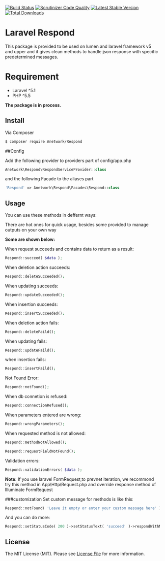[![Build Status](https://travis-ci.org/anetwork/respond.svg?branch=master)](https://travis-ci.org/anetwork/respond)
[![Scrutinizer Code Quality](https://scrutinizer-ci.com/g/anetwork/respond/badges/quality-score.png?b=master)](https://scrutinizer-ci.com/g/anetwork/respond/?branch=master)
[![Latest Stable Version](https://poser.pugx.org/anetwork/respond/v/stable)](https://packagist.org/packages/anetwork/respond)
[![Total Downloads](https://poser.pugx.org/anetwork/respond/downloads)](https://packagist.org/packages/anetwork/respond)

# Laravel Respond

This package is provided to be used on lumen and laravel framework v5 and upper and it gives clean methods to handle json response with specific predetermined messages.

# Requirement
* Laravel ^5.1
* PHP ^5.5

**The package is in process.**

## Install

Via Composer

``` bash
$ composer require Anetwork/Respond
```

##Config

Add the following provider to providers part of config/app.php
``` php
Anetwork\Respond\RespondServiceProvider::class
```

and the following Facade to the aliases part
``` php
'Respond' => Anetwork\Respond\Facades\Respond::class
```

## Usage

You can use these methods in deffernt ways:

There are hot ones for quick usage, besides some provided to manage outputs on your own way

**Some are shown below:**


When request succeeds and contains data to return as a result:
``` php
Respond::succeed( $data );
```

When deletion action succeeds:
``` php
Respond::deleteSucceeded();
```

When updating succeeds:
``` php
Respond::updateSucceeded();
```

When insertion succeeds:
``` php
Respond::insertSucceeded();
```

When deletion action fails:
``` php
Respond::deleteFaild();
```

When updating fails:
``` php
Respond::updateFaild();
```

when insertion fails:
``` php
Respond::insertFaild();
```

Not Found Error:
``` php
Respond::notFound();
```

When db connetion is refused:
``` php
Respond::connectionRefused();
```

When parameters entered are wrong:
``` php
Respond::wrongParameters();
```

When requested method is not allowed:
``` php
Respond::methodNotAllowed();
```

``` php
Respond::requestFieldNotFound();
```

Validation errors:
``` php
Respond::validationErrors( $data );
```
**Note:** If you use laravel FormRequest,to prevnet iteration, we recommond try this method in App\Http\Request.php and override response method of Illuminate FormRequest

###customization
Set custom message for methods is like this:
``` php
Respond::notFound( 'Leave it empty or enter your custom message here' );
```

And you can do more:
``` php
Respond::setStatusCode( 200 )->setStatusText( 'succeed' )->respondWithMessage( 'Your custom message' );
```

## License

The MIT License (MIT). Please see [License File](LICENSE.md) for more information.
